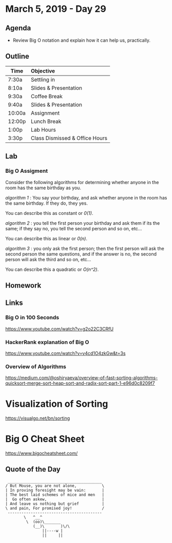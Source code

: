 # March 5, 2019 - Day 29


## Agenda

- Review Big O notation and explain how it can help us, practically. 


## Outline

| Time   | Objective                        |
| -------|:---------------------------------|
| 7:30a  | Settling in                      |
| 8:10a  | Slides & Presentation            |
| 9:30a  | Coffee Break                     |
| 9:40a  | Slides & Presentation            |
| 10:00a | Assignment                       |
| 12:00p | Lunch Break                      |
| 1:00p  | Lab Hours                        |
| 3:30p  | Class Dismissed & Office Hours   |

## Lab

### Big O Assigment

Consider the following algorithms for determining whether anyone in the room has the same birthday as you. 

*algorithm 1* : You say your birthday, and ask whether anyone in the room has the same birthday. If they do, they yes. 

You can describe this as constant or *0(1)*. 

*algorithm 2* : you tell the first person your birthday and ask them if its the same; if they say no, you tell the second person and so on, etc... 

You can describe this as linear or *0(n)*.

*algorithm 3* : you only ask the first person; then the first person will ask the second person the same questions, and if the answer is no, the second person will ask the third and so on, etc... 

You can describe this a quadratic or *O(n^2)*.

## Homework


## Links

### Big O in 100 Seconds

https://www.youtube.com/watch?v=g2o22C3CRfU

### HackerRank explanation of Big O

https://www.youtube.com/watch?v=v4cd1O4zkGw&t=3s


### Overview of Algorithms 

https://medium.com/@oshiryaeva/overview-of-fast-sorting-algorithms-quicksort-merge-sort-heap-sort-and-radix-sort-part-1-e96d0c8209f7


# Visualization of Sorting

https://visualgo.net/bn/sorting


# Big O Cheat Sheet

https://www.bigocheatsheet.com/

## Quote of the Day 
```
 _________________________________________
/ But Mouse, you are not alone,           \
| In proving foresight may be vain:       |
| The best laid schemes of mice and men   |
|  Go often askew,                        |
| And leave us nothing but grief          |
\ and pain, For promised joy!             /
 -----------------------------------------
        \   ^__^
         \  (oo)\_______
            (__)\       )\/\
                ||----w |
                ||     ||


```